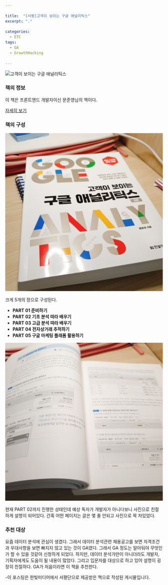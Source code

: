 ```yaml
---

title:  "[서평]고객이 보이는 구글 애널리틱스"
excerpt: "."

categories:
  - ETC
tags:
  - GA
  - GrowthHacking
  
---
```


![고객이 보이는 구글 애널리틱스](http://www.hanbit.co.kr/data/books/B6309525432_l.jpg)

###  책의 정보

이 책은 프론트엔드 개발자이신 문준영님의 책이다.  

[자세히 보기](https://book.naver.com/bookdb/book_detail.nhn?bid=16123431)

### 책의 구성

![](\assets\images\ga1.JPG)

 크게 5개의 장으로 구성된다.

- **PART 01 준비하기**
- **PART 02 기초 분석 따라 배우기**
- **PART 03 고급 분석 따라 배우기**
- **PART 04 전자상거래 추적하기**
- **PART 05 구글 마케팅 플래폼 활용하기**

![](\assets\images\ga2.JPG)

현재 PART 02까지 진행한 상태인데 예상 독자가 개발자가 아니다보니 사진으로 친절하게 설명이 되어있다. 간혹 어떤 페이지는 글은 몇 줄 안되고 사진으로 꽉 차있었다. 

### 추천 대상

 요즘 데이터 분석에 관심이 생겼다. 그래서 데이터 분석관련 채용공고를 보면 자격조건과 우대사항을 보면 빠지지 않고 있는 것이 GA였다. 그래서 GA 정도는 알아둬야 무엇인가 할 수 있을 것같아 신청하게 되었다. 하지만, 데이터 분석가만이 아니더라도 개발자,기획자에게도 도움이 될 내용이 많았다. 그리고 입문자를 대상으로 하고 있어 설명이 굉장히 친절하다. GA가 처음이라면 이 책을 추천한다.



-이 포스팅은 한빛미디어에서 서평단으로 제공받은 책으로 작성된 게시물입니다.